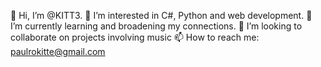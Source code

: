 👋 Hi, I’m @KITT3.
👀 I’m interested in C#, Python and web development.
🌱 I’m currently learning and broadening my connections.
👯 I’m looking to collaborate on projects involving music
📫 How to reach me: paulrokitte@gmail.com
